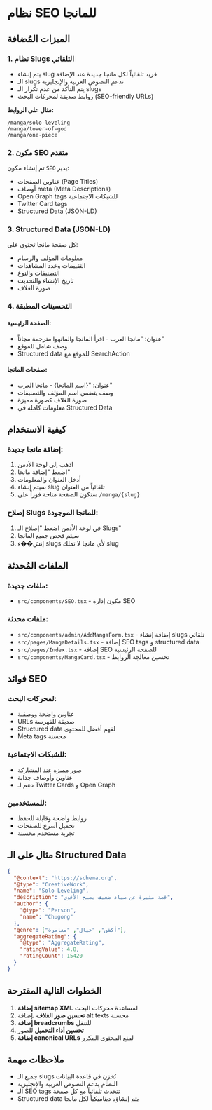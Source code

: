 # نظام SEO للمانجا

## الميزات المُضافة

### 1. نظام Slugs التلقائي

- يتم إنشاء slug فريد تلقائياً لكل مانجا جديدة عند الإضافة
- الـ slugs تدعم النصوص العربية والإنجليزية
- يتم التأكد من عدم تكرار الـ slugs
- روابط صديقة لمحركات البحث (SEO-friendly URLs)

**مثال على الروابط:**

```
/manga/solo-leveling
/manga/tower-of-god
/manga/one-piece
```

### 2. مكون SEO متقدم

تم إنشاء مكون `SEO` يدير:

- عناوين الصفحات (Page Titles)
- أوصاف meta (Meta Descriptions)
- Open Graph tags للشبكات الاجتماعية
- Twitter Card tags
- Structured Data (JSON-LD)

### 3. Structured Data (JSON-LD)

كل صفحة مانجا تحتوي على:

- معلومات المؤلف والرسام
- التقييمات وعدد المشاهدات
- التصنيفات والنوع
- تاريخ الإنشاء والتحديث
- صورة الغلاف

### 4. التحسينات المطبقة

#### الصفحة الرئيسية:

- عنوان: "مانجا العرب - اقرأ المانجا والمانهوا مترجمة مجاناً"
- وصف شامل للموقع
- Structured data للموقع مع SearchAction

#### صفحات المانجا:

- عنوان: "{اسم المانجا} - مانجا العرب"
- وصف يتضمن اسم المؤلف والتصنيفات
- صورة الغلاف كصورة مميزة
- معلومات كاملة في Structured Data

## كيفية الاستخدام

### إضافة مانجا جديدة:

1. اذهب إلى لوحة الأدمن
2. اضغط "إضافة مانجا"
3. أدخل العنوان والمعلومات
4. سيتم إنشاء slug تلقائياً من العنوان
5. ستكون الصفحة متاحة فوراً على `/manga/{slug}`

### إصلاح Slugs للمانجا الموجودة:

1. في لوحة الأدمن اضغط "إصلاح الـ Slugs"
2. سيتم فحص جميع المانجا
3. إنش��ء slugs لأي مانجا لا تملك slug

## الملفات المُحدثة

### ملفات جديدة:

- `src/components/SEO.tsx` - مكون إدارة SEO

### ملفات محدثة:

- `src/components/admin/AddMangaForm.tsx` - إضافة إنشاء slugs تلقائي
- `src/pages/MangaDetails.tsx` - إضافة SEO tags و structured data
- `src/pages/Index.tsx` - إضافة SEO للصفحة الرئيسية
- `src/components/MangaCard.tsx` - تحسين معالجة الروابط

## فوائد SEO

### لمحركات البحث:

- عناوين واضحة ووصفية
- URLs صديقة للفهرسة
- Structured data لفهم أفضل للمحتوى
- Meta tags محسنة

### للشبكات الاجتماعية:

- صور مميزة عند المشاركة
- عناوين وأوصاف جذابة
- دعم لـ Twitter Cards و Open Graph

### للمستخدمين:

- روابط واضحة وقابلة للحفظ
- تحميل أسرع للصفحات
- تجربة مستخدم محسنة

## مثال على الـ Structured Data

```json
{
  "@context": "https://schema.org",
  "@type": "CreativeWork",
  "name": "Solo Leveling",
  "description": "قصة مثيرة عن صياد ضعيف يصبح الأقوى",
  "author": {
    "@type": "Person",
    "name": "Chugong"
  },
  "genre": ["أكشن", "خيال", "مغامرة"],
  "aggregateRating": {
    "@type": "AggregateRating",
    "ratingValue": 4.8,
    "ratingCount": 15420
  }
}
```

## الخطوات التالية المقترحة

1. **إضافة sitemap XML** لمساعدة محركات البحث
2. **تحسين صور الغلاف** بإضافة alt texts محسنة
3. **إضافة breadcrumbs** للتنقل
4. **تحسين أداء التحميل** للصور
5. **إضافة canonical URLs** لمنع المحتوى المكرر

## ملاحظات مهمة

- جميع الـ slugs تُخزن في قاعدة البيانات
- النظام يدعم النصوص العربية والإنجليزية
- الـ SEO tags تتحدث تلقائياً مع كل صفحة
- Structured data يتم إنشاؤه ديناميكياً لكل مانجا
